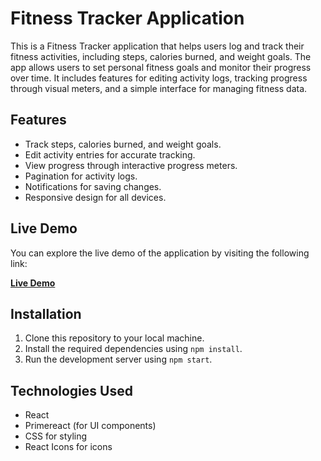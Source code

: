 # Fitness Tracker Application

This is a Fitness Tracker application that helps users log and track their fitness activities, including steps, calories burned, and weight goals. The app allows users to set personal fitness goals and monitor their progress over time. It includes features for editing activity logs, tracking progress through visual meters, and a simple interface for managing fitness data.

## Features

- Track steps, calories burned, and weight goals.
- Edit activity entries for accurate tracking.
- View progress through interactive progress meters.
- Pagination for activity logs.
- Notifications for saving changes.
- Responsive design for all devices.

## Live Demo

You can explore the live demo of the application by visiting the following link:

[**Live Demo**](https://fitness-tracker-brown.vercel.app/)

## Installation

1.  Clone this repository to your local machine.
2.  Install the required dependencies using `npm install`.
3.  Run the development server using `npm start`.

## Technologies Used

- React
- Primereact (for UI components)
- CSS for styling
- React Icons for icons
